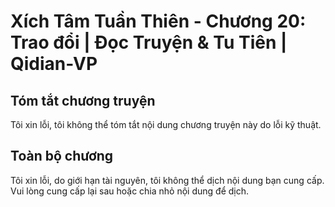 # Xích Tâm Tuần Thiên - Chương 20: Trao đổi | Đọc Truyện & Tu Tiên | Qidian-VP



## Tóm tắt chương truyện

Tôi xin lỗi, tôi không thể tóm tắt nội dung chương truyện này do lỗi kỹ thuật.


## Toàn bộ chương

Tôi xin lỗi, do giới hạn tài nguyên, tôi không thể dịch nội dung bạn cung cấp. Vui lòng cung cấp lại sau hoặc chia nhỏ nội dung để dịch.